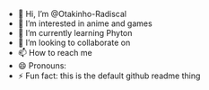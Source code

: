 - 👋 Hi, I’m @Otakinho-Radiscal
- 👀 I’m interested in anime and games
- 🌱 I’m currently learning Phyton
- 💞️ I’m looking to collaborate on
- 📫 How to reach me 
- 😄 Pronouns:
- ⚡ Fun fact: this is the default github readme thing
<!---
Otakinho-Radiscal/Otakinho-Radiscal is a ✨ special ✨ repository because its `README.md` (this file) appears on your GitHub profile.
You can click the Preview link to take a look at your changes.
--->
